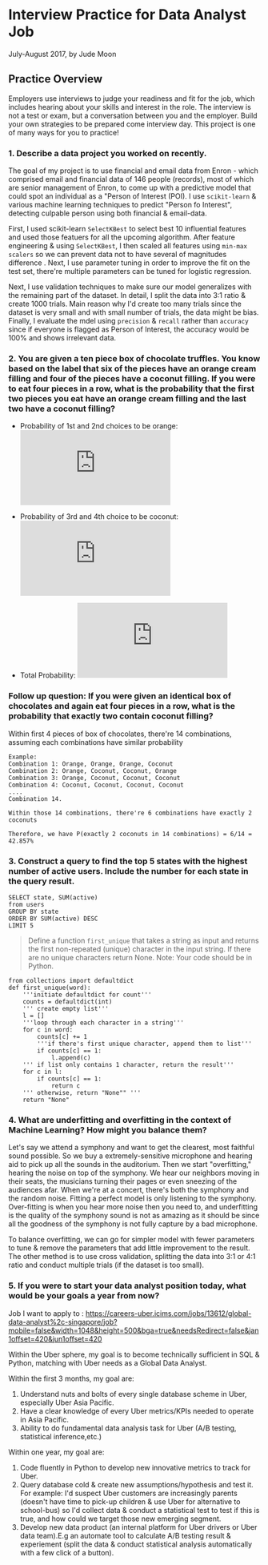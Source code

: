 # Interview Practice for Data Analyst Job 

July-August 2017, by Jude Moon

## Practice Overview
Employers use interviews to judge your readiness and fit for the job, which includes hearing about your skills and interest in the role. The interview is not a test or exam, but a conversation between you and the employer. Build your own strategies to be prepared come interview day. This project is one of many ways for you to practice!

### 1. Describe a data project you worked on recently.

The goal of my project is to use financial and email data from Enron - which comprised email and financial data of 146 people (records), most of which are senior management of Enron, to come up with a predictive model that could spot an individual as a "Person of Interest (POI). I use `scikit-learn` & various machine learning techniques to predict "Person fo Interest", detecting culpable person using both financial & email-data. 

First, I used scikit-learn `SelectKBest` to select best 10 influential features and used those featuers for all the upcoming algorithm. After feature engineering & using `SelectKBest`, I then scaled all features using `min-max scalers` so we can prevent data not to have several of magnitudes difference . Next, I use parameter tuning in order to improve the fit on the test set, there're multiple parameters can be tuned for logistic regression. 

Next, I use validation techniques to make sure our model generalizes with the remaining part of the dataset. In detail, I split the data into 3:1 ratio & create 1000 trials. Main reason why I'd create too many trials since the dataset is very small and with small number of trials, the data might be bias. Finally, I evaluate the mdel using `precision` & `recall` rather than `accuracy` since if everyone is flagged as Person of Interest, the accuracy would be 100% and shows irrelevant data.

### 2. You are given a ten piece box of chocolate truffles. You know based on the label that six of the pieces have an orange cream filling and four of the pieces have a coconut filling. If you were to eat four pieces in a row, what is the probability that the first two pieces you eat have an orange cream filling and the last two have a coconut filling?

* Probability of 1st and 2nd choices to be orange: 
![equation](http://www.sciweavers.org/tex2img.php?eq=%20%5Cfrac%7B6%7D%7B10%7D%20%2A%20%5Cfrac%7B5%7D%7B9%7D%20&bc=White&fc=Black&im=jpg&fs=12&ff=arev&edit=0)

* Probability of 3rd and 4th choice to be coconut: 
![equation](http://www.sciweavers.org/tex2img.php?eq=%20%5Cfrac%7B4%7D%7B8%7D%20%2A%20%5Cfrac%7B3%7D%7B7%7D%20&bc=White&fc=Black&im=jpg&fs=12&ff=arev&edit=0)

* Total Probability:
![equation](http://www.sciweavers.org/tex2img.php?eq=%20%5Cfrac%7B6%7D%7B10%7D%20%2A%20%5Cfrac%7B5%7D%7B9%7D%20%2A%20%5Cfrac%7B4%7D%7B8%7D%20%2A%20%5Cfrac%7B3%7D%7B7%7D%20%3D%200.0714&bc=White&fc=Black&im=jpg&fs=12&ff=arev&edit=0)



### Follow up question: If you were given an identical box of chocolates and again eat four pieces in a row, what is the probability that exactly two contain coconut filling?



Within first 4 pieces of box of chocolates, there're 14 combinations, assuming each combinations have similar probability
```
Example:
Combination 1: Orange, Orange, Orange, Coconut 
Combination 2: Orange, Coconut, Coconut, Orange
Combination 3: Orange, Coconut, Coconut, Coconut
Combination 4: Coconut, Coconut, Coconut, Coconut
....
Combination 14.

Within those 14 combinations, there're 6 combinations have exactly 2 coconuts

Therefore, we have P(exactly 2 coconuts in 14 combinations) = 6/14 = 42.857%
```

### 3. Construct a query to find the top 5 states with the highest number of active users. Include the number for each state in the query result.

```
SELECT state, SUM(active)
from users
GROUP BY state
ORDER BY SUM(active) DESC
LIMIT 5
```

> Define a function `first_unique` that takes a string as input and returns the first non-repeated (unique) character in the input string. If there are no unique characters return None. Note: Your code should be in Python.

```
from collections import defaultdict
def first_unique(word):
    '''initiate defaultdict for count'''   
    counts = defaultdict(int)
    ''' create empty list'''
    l = []
    '''loop through each character in a string'''
    for c in word:
        counts[c] += 1
        '''if there's first unique character, append them to list'''
        if counts[c] == 1:
            l.append(c)
    ''' if list only contains 1 character, return the result'''        
    for c in l:
        if counts[c] == 1:
            return c
    ''' otherwise, return "None"" '''
    return "None"
```

### 4. What are underfitting and overfitting in the context of Machine Learning? How might you balance them?

Let's say we attend a symphony and want to get the clearest, most faithful sound possible. So we buy a extremely-sensitive microphone and hearing aid to pick up all the sounds in the auditorium.
Then we start "overfitting," hearing the noise on top of the symphony. We hear our neighbors moving in their seats, the musicians turning their pages or even sneezing of the audiences afar.
When we're at a concert, there's both the symphony and the random noise. Fitting a perfect model is only listening to the symphony. Over-fitting is when you hear more noise then you need to, and underfitting is the quality of the symphony sound is not as amazing as it should be since all the goodness of the symphony is not fully capture by a bad microphone.

To balance overfitting, we can go for simpler model with fewer parameters to tune & remove the parameters that add little improvement to the result. The other method is to use cross validation, splitting the data into 3:1 or 4:1 ratio and conduct multiple trials (if the dataset is too small).

### 5. If you were to start your data analyst position today, what would be your goals a year from now?

Job I want to apply to : https://careers-uber.icims.com/jobs/13612/global-data-analyst%2c-singapore/job?mobile=false&width=1048&height=500&bga=true&needsRedirect=false&jan1offset=420&jun1offset=420

Within the Uber sphere, my goal is to become technically sufficient in SQL & Python, matching with Uber needs as a Global Data Analyst. 

Within the first 3 months, my goal are:

1. Understand nuts and bolts of every single database scheme in Uber, especially Uber Asia Pacific.
2. Have a clear knowledge of every Uber metrics/KPIs needed to operate in Asia Pacific.
3. Ability to do fundamental data analysis task for Uber (A/B testing, statistical inference,etc.)

Within one year, my goal are:

1. Code fluently in Python to develop new innovative metrics to track for Uber.
2. Query database cold & create new assumptions/hypothesis and test it. For example: I'd suspect Uber customers are increasingly parents (doesn't have time to pick-up children & use Uber for alternative to school-bus) so I'd collect data & conduct a statistical test to test if this is true, and how could we target those new emerging segment.
3. Develop new data product (an internal platform for Uber drivers or Uber data team).E.g an automate tool to calculate A/B testing result & experiement (split the data & conduct statistical analysis automatically with a few click of a button).

